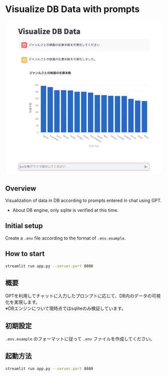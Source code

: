 # Visualize DB Data with prompts

![image](img/vizualization_image.png)

## Overview

Visualization of data in DB according to prompts entered in chat using GPT.  
* About DB engine, only sqlite is verified at this time.  

## Initial setup

Create a `.env` file according to the format of `.env.example`.

## How to start

```bash
streamlit run app.py --server.port 8080
```

## 概要

GPTを利用してチャットに入力したプロンプトに応じて、DB内のデータの可視化を実現します。  
※DBエンジンについて現時点ではsqliteのみ検証しています。  

## 初期設定

`.env.example` のフォーマットに従って `.env` ファイルを作成してください。

## 起動方法

```bash
streamlit run app.py --server.port 8080
```
